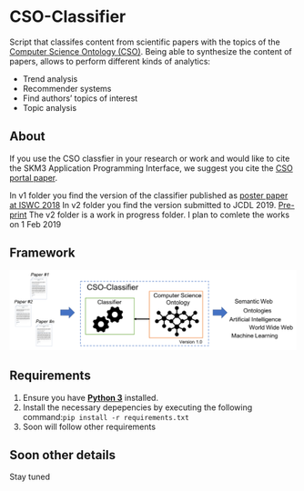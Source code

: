 # CSO-Classifier

Script that classifes content from scientific papers with the topics of the [Computer Science Ontology (CSO)](https://cso.kmi.open.ac.uk). Being able to synthesize the content of papers, allows to perform different kinds of analytics:
* Trend analysis
* Recommender systems
* Find authors’ topics of interest
* Topic analysis


## About

If you use the CSO classfier in your research or work and would like to cite the SKM3 Application Programming Interface, we suggest you cite the [CSO portal paper](http://oro.open.ac.uk/55908/).

In v1 folder you find the version of the classifier published as [poster paper at ISWC 2018](http://oro.open.ac.uk/55908/)
In v2 folder you find the version submitted to JCDL 2019. [Pre-print](http://skm.kmi.open.ac.uk/the-cso-classifier-ontology-driven-detection-of-research-topics-in-scholarly-articles/)
The v2 folder is a work in progress folder. I plan to comlete the works on 1 Feb 2019

## Framework
![Framework of CSO Classifier](/pics/framework.png "Framework of CSO Classifier")

## Requirements
1. Ensure you have [**Python 3**](https://www.python.org/downloads/) installed.
2. Install the necessary depepencies by executing the following command:```pip install -r requirements.txt```
3. Soon will follow other requirements

## Soon other details
Stay tuned